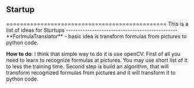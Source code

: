 <h2>Startup</h2>
===============================================
This is a list of ideas for Sturtups
-----------------------------------------------
**ForlmulaTranslator** - basic idea is transform formulas from pictures to python code.

**How to do**: 
I think that simple way to do it is use openCV.
First of all you need to learn to recognize formulas at pictures. You may use short list of it to less the training time. Second step is build an algorithm, that will transform recognized formulas from pictures and it will transform it to python code.
